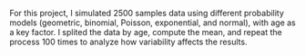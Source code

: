 For this project, I simulated 2500 samples data using different probability models (geometric, binomial, Poisson, exponential, and normal), with age as a key factor. I splited the data by age, compute the mean, and repeat the process 100 times to analyze how variability affects the results.
